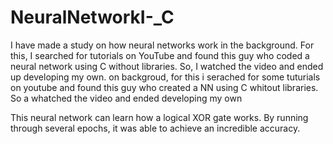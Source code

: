 # NeuralNetworkI-_C
I have made a study on how neural networks work in the background. For this, I searched for tutorials on YouTube and found this guy who coded a neural network using C without libraries. So, I watched the video and ended up developing my own. on backgroud, for this i serached for some tuturials on youtube  and found this guy who created a NN using C whitout libraries. So a whatched the video and ended developing my own

This neural network can learn how a logical XOR gate works. By running through several epochs, it was able to achieve an incredible accuracy.
